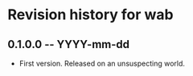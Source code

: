 # Revision history for wab

## 0.1.0.0 -- YYYY-mm-dd

* First version. Released on an unsuspecting world.
